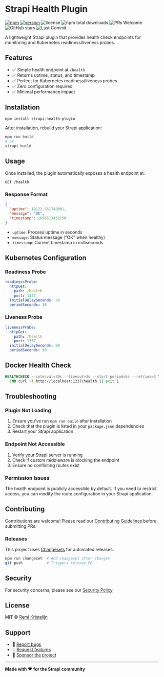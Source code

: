 # Strapi Health Plugin

[![npm](https://img.shields.io/npm/dm/strapi-health-plugin)](https://www.npmjs.com/package/strapi-health-plugin)
[![version](https://img.shields.io/npm/v/strapi-health-plugin?label=package)](https://www.npmjs.com/package/strapi-health-plugin)
![license](https://img.shields.io/npm/l/strapi-health-plugin)
![npm total downloads](https://img.shields.io/npm/dt/strapi-health-plugin)
![PRs Welcome](https://img.shields.io/badge/PRs-welcome-brightgreen.svg)
![GitHub stars](https://img.shields.io/github/stars/rkristelijn/strapi-health-plugin)
![Last Commit](https://img.shields.io/github/last-commit/rkristelijn/strapi-health-plugin)

A lightweight Strapi plugin that provides health check endpoints for monitoring and Kubernetes readiness/liveness probes.

## Features

- ✅ Simple health endpoint at `/health`
- ✅ Returns uptime, status, and timestamp
- ✅ Perfect for Kubernetes readiness/liveness probes
- ✅ Zero configuration required
- ✅ Minimal performance impact

## Installation

```bash
npm install strapi-health-plugin
```

After installation, rebuild your Strapi application:

```bash
npm run build
# or
strapi build
```

## Usage

Once installed, the plugin automatically exposes a health endpoint at:

```
GET /health
```

### Response Format

```json
{
  "uptime": 19122.561740091,
  "message": "OK",
  "timestamp": 1696513452150
}
```

- `uptime`: Process uptime in seconds
- `message`: Status message ("OK" when healthy)
- `timestamp`: Current timestamp in milliseconds

## Kubernetes Configuration

### Readiness Probe

```yaml
readinessProbe:
  httpGet:
    path: /health
    port: 1337
  initialDelaySeconds: 30
  periodSeconds: 10
```

### Liveness Probe

```yaml
livenessProbe:
  httpGet:
    path: /health
    port: 1337
  initialDelaySeconds: 60
  periodSeconds: 30
```

## Docker Health Check

```dockerfile
HEALTHCHECK --interval=30s --timeout=3s --start-period=5s --retries=3 \
  CMD curl -f http://localhost:1337/health || exit 1
```

## Troubleshooting

### Plugin Not Loading

1. Ensure you've run `npm run build` after installation
2. Check that the plugin is listed in your `package.json` dependencies
3. Restart your Strapi application

### Endpoint Not Accessible

1. Verify your Strapi server is running
2. Check if custom middleware is blocking the endpoint
3. Ensure no conflicting routes exist

### Permission Issues

The health endpoint is publicly accessible by default. If you need to restrict access, you can modify the route configuration in your Strapi application.

## Contributing

Contributions are welcome! Please read our [Contributing Guidelines](CONTRIBUTING.md) before submitting PRs.

### Releases

This project uses [Changesets](https://github.com/changesets/changesets) for automated releases:

```bash
npm run changeset  # Add changeset after changes
git push           # Triggers release PR
```

## Security

For security concerns, please see our [Security Policy](SECURITY.md).

## License

MIT © [Remi Kristelijn](https://github.com/rkristelijn)

## Support

- 🐛 [Report bugs](https://github.com/rkristelijn/strapi-health-plugin/issues)
- 💡 [Request features](https://github.com/rkristelijn/strapi-health-plugin/issues)
- 💖 [Sponsor the project](https://github.com/sponsors/rkristelijn/)

---

**Made with ❤️ for the Strapi community**

